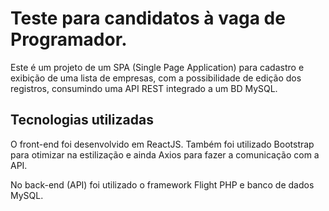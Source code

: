 # Teste para candidatos à vaga de Programador.

Este é um projeto de um SPA (Single Page Application) para cadastro e exibição de uma lista de empresas, com a possibilidade de edição dos registros, consumindo uma API REST integrado a um BD MySQL.

## Tecnologias utilizadas
O front-end foi desenvolvido em ReactJS. Também foi utilizado Bootstrap para otimizar na estilização e ainda Axios para fazer a comunicação com a API.

No back-end (API) foi utilizado o framework Flight PHP e banco de dados MySQL.

